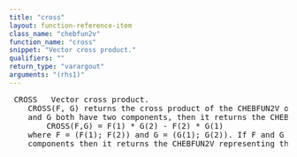 ```yaml
---
title: "cross"
layout: function-reference-item
class_name: "chebfun2v"
function_name: "cross"
snippet: "Vector cross product."
qualifiers: ""
return_type: "varargout"
arguments: "(rhs1)"
---
```


<pre class="help-text"> CROSS   Vector cross product.
    CROSS(F, G) returns the cross product of the CHEBFUN2V objects F and G. If F
    and G both have two components, then it returns the CHEBFUN2 representing
        CROSS(F,G) = F(1) * G(2) - F(2) * G(1)
    where F = (F(1); F(2)) and G = (G(1); G(2)). If F and G have three
    components then it returns the CHEBFUN2V representing the 3D cross product.
</pre>